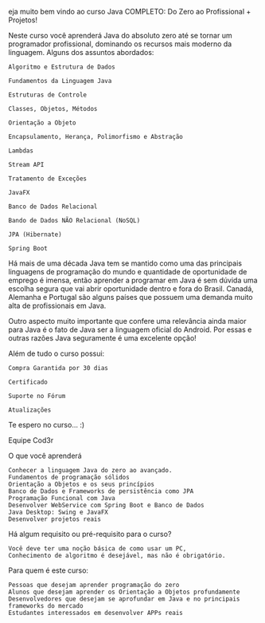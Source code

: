 eja muito bem vindo ao curso Java COMPLETO: Do Zero ao Profissional + Projetos!

Neste curso você aprenderá Java do absoluto zero até se tornar um programador profissional, dominando os recursos mais moderno da linguagem. Alguns dos assuntos abordados:

    Algoritmo e Estrutura de Dados

    Fundamentos da Linguagem Java

    Estruturas de Controle

    Classes, Objetos, Métodos

    Orientação a Objeto

    Encapsulamento, Herança, Polimorfismo e Abstração

    Lambdas

    Stream API

    Tratamento de Exceções

    JavaFX

    Banco de Dados Relacional

    Bando de Dados NÃO Relacional (NoSQL)

    JPA (Hibernate)

    Spring Boot

Há mais de uma década Java tem se mantido como uma das principais linguagens de programação do mundo e quantidade de oportunidade de emprego é imensa, então aprender a programar em Java é sem dúvida uma escolha segura que vai abrir oportunidade dentro e fora do Brasil. Canadá, Alemanha e Portugal são alguns países que possuem uma demanda muito alta de profissionais em Java.

Outro aspecto muito importante que confere uma relevância ainda maior para Java é o fato de Java ser a linguagem oficial do Android. Por essas e outras razões Java seguramente é uma excelente opção!

Além de tudo o curso possui:

    Compra Garantida por 30 dias

    Certificado

    Suporte no Fórum

    Atualizações

Te espero no curso… :)

Equipe Cod3r


O que você aprenderá

    Conhecer a linguagem Java do zero ao avançado.
    Fundamentos de programação sólidos
    Orientação a Objetos e os seus princípios
    Banco de Dados e Frameworks de persistência como JPA
    Programação Funcional com Java
    Desenvolver WebService com Spring Boot e Banco de Dados
    Java Desktop: Swing e JavaFX
    Desenvolver projetos reais

Há algum requisito ou pré-requisito para o curso?

    Você deve ter uma noção básica de como usar um PC,
    Conhecimento de algoritmo é desejável, mas não é obrigatório.

Para quem é este curso:

    Pessoas que desejam aprender programação do zero
    Alunos que desejam aprender os Orientação a Objetos profundamente
    Desenvolvedores que desejam se aprofundar em Java e no principais frameworks do mercado
    Estudantes interessados em desenvolver APPs reais